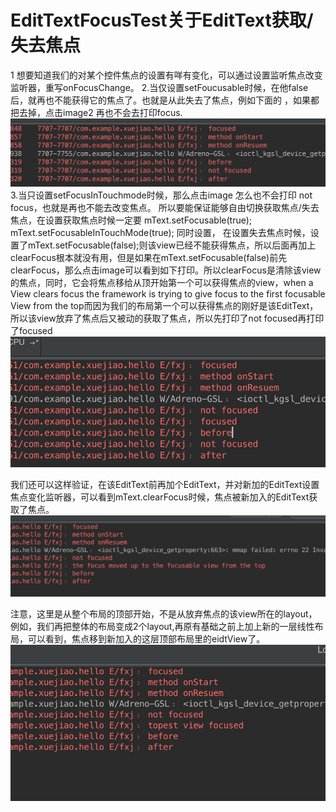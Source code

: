# EditTextFocusTest关于EditText获取/失去焦点

1 想要知道我们的对某个控件焦点的设置有咩有变化，可以通过设置监听焦点改变监听器，重写onFocusChange。
2.当仅设置setFoucusable时候，在他false后，就再也不能获得它的焦点了。也就是从此失去了焦点，例如下面的 ，如果都把去掉，点击image2 再也不会去打印focus.
![image](https://github.com/franlisa/EditTextFocusTest/blob/master/1.png)
3.当只设置setFocusInTouchmode时候，那么点击image  怎么也不会打印 not focus，也就是再也不能去改变焦点。
所以要能保证能够自由切换获取焦点/失去焦点，在设置获取焦点时候一定要
mText.setFocusable(true);
 mText.setFocusableInTouchMode(true);
同时设置，
在设置失去焦点时候，设置了mText.setFocusable(false);则该view已经不能获得焦点，所以后面再加上clearFocus根本就没有用，但是如果在mText.setFocusable(false)前先clearFocus，那么点击image可以看到如下打印。所以clearFocus是清除该view 的焦点，同时，它会将焦点移给从顶开始第一个可以获得焦点的view，when a View clears focus the framework is trying to give focus to the first focusable View from the top而因为我们的布局第一个可以获得焦点的刚好是该EditText，所以该view放弃了焦点后又被动的获取了焦点，所以先打印了not focused再打印了focused\
![image](https://github.com/franlisa/EditTextFocusTest/blob/master/2.png)

我们还可以这样验证，在该EditText前再加个EditText，并对新加的EditText设置焦点变化监听器，可以看到mText.clearFocus时候，焦点被新加入的EditText获取了焦点。
![image](https://github.com/franlisa/EditTextFocusTest/blob/master/3.png)

注意，这里是从整个布局的顶部开始，不是从放弃焦点的该view所在的layout，例如，我们再把整体的布局变成2个layout,再原有基础之前上加上新的一层线性布局，可以看到，焦点移到新加入的这层顶部布局里的eidtView了。
![image](https://github.com/franlisa/EditTextFocusTest/blob/master/4.png)
